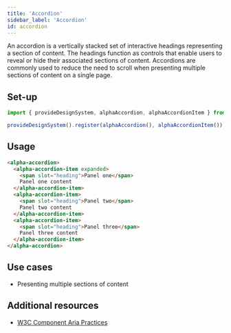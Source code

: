 ```yaml
---
title: 'Accordion'
sidebar_label: 'Accordion'
id: accordion
---
```


An accordion is a vertically stacked set of interactive headings representing a section of content. The headings function as controls that enable users to reveal or hide their associated sections of content. Accordions are commonly used to reduce the need to scroll when presenting multiple sections of content on a single page.

## Set-up

```ts
import { provideDesignSystem, alphaAccordion, alphaAccordionItem } from '@genesislcap/alpha-design-system';

provideDesignSystem().register(alphaAccordion(), alphaAccordionItem());
```

## Usage

```html live
<alpha-accordion>
  <alpha-accordion-item expanded>
    <span slot="heading">Panel one</span>
    Panel one content
  </alpha-accordion-item>
  <alpha-accordion-item>
    <span slot="heading">Panel two</span>
    Panel two content
  </alpha-accordion-item>
  <alpha-accordion-item>
    <span slot="heading">Panel three</span>
    Panel three content
  </alpha-accordion-item>
</alpha-accordion>
```

## Use cases

* Presenting multiple sections of content

## Additional resources

- [W3C Component Aria Practices](https://w3c.github.io/aria-practices/#accordion)